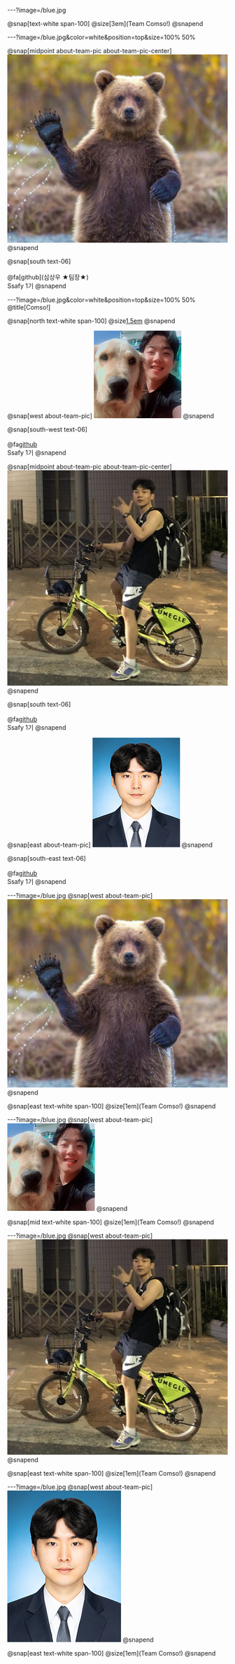 ---?image=/blue.jpg

@snap[text-white span-100]
@size[3em](Team Comso!)
@snapend

---?image=/blue.jpg&color=white&position=top&size=100% 50% 

@snap[midpoint about-team-pic about-team-pic-center]
![sim_sangwoo](sim_sangwoo.JPG)
@snapend

@snap[south text-06]
<br><br>
@fa[github](심상우 ★팀장★)
<br>
Ssafy 1기
@snapend

---?image=/blue.jpg&color=white&position=top&size=100% 50% 
@title[Comso!]

@snap[north text-white span-100]
@size[1.5em](Comso!)
@snapend

@snap[west about-team-pic]
![kgh](kgh.jpg)
@snapend

@snap[south-west text-06]
<br><br>
@fa[github](권경훈)
<br>
Ssafy 1기
@snapend

@snap[midpoint about-team-pic about-team-pic-center]
![jbb](jbb.jpg)
@snapend

@snap[south text-06]
<br><br>
@fa[github](전준범)
<br>
Ssafy 1기
@snapend

@snap[east about-team-pic]
![Taeho](Taeho.png)
@snapend

@snap[south-east text-06]
<br><br>
@fa[github](정태호)
<br>
Ssafy 1기
@snapend

---?image=/blue.jpg
@snap[west about-team-pic]
![sim_sangwoo](sim_sangwoo.JPG)
@snapend

@snap[east text-white span-100]
@size[1em](Team Comso!)
@snapend

---?image=/blue.jpg
@snap[west about-team-pic]
![kgh](kgh.jpg)
@snapend

@snap[mid text-white span-100]
@size[1em](Team Comso!)
@snapend

---?image=/blue.jpg
@snap[west about-team-pic]
![jbb](jbb.jpg)
@snapend

@snap[east text-white span-100]
@size[1em](Team Comso!)
@snapend

---?image=/blue.jpg
@snap[west about-team-pic]
![Taeho](Taeho.jpg)
@snapend

@snap[east text-white span-100]
@size[1em](Team Comso!)
@snapend

